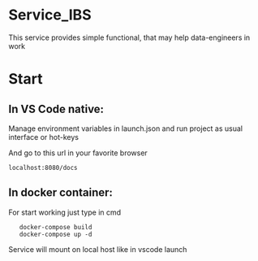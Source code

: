 # Service_IBS

This service provides simple functional, that may help data-engineers in work

# Start

## In VS Code native:

Manage environment variables in launch.json and run project as usual interface or hot-keys

And go to this url in your favorite browser 

    localhost:8080/docs

## In docker container:

For start working just type in cmd

       docker-compose build
       docker-compose up -d
      
Service will mount on local host like in vscode launch

